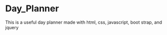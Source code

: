 # Day_Planner
This is a useful day planner made with html, css, javascript, boot strap, and jquery 
